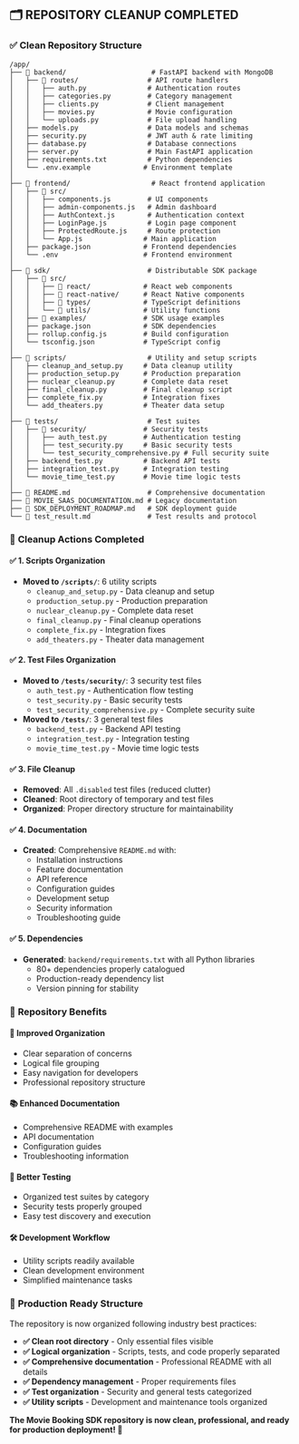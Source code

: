 ## 🗂️ REPOSITORY CLEANUP COMPLETED

### ✅ **Clean Repository Structure**

```
/app/
├── 📁 backend/                     # FastAPI backend with MongoDB
│   ├── 📁 routes/                 # API route handlers
│   │   ├── auth.py               # Authentication routes
│   │   ├── categories.py         # Category management
│   │   ├── clients.py            # Client management
│   │   ├── movies.py             # Movie configuration
│   │   └── uploads.py            # File upload handling
│   ├── models.py                 # Data models and schemas
│   ├── security.py               # JWT auth & rate limiting
│   ├── database.py               # Database connections
│   ├── server.py                 # Main FastAPI application
│   ├── requirements.txt          # Python dependencies
│   └── .env.example             # Environment template
│
├── 📁 frontend/                    # React frontend application
│   ├── 📁 src/
│   │   ├── components.js         # UI components
│   │   ├── admin-components.js   # Admin dashboard
│   │   ├── AuthContext.js        # Authentication context
│   │   ├── LoginPage.js          # Login page component
│   │   ├── ProtectedRoute.js     # Route protection
│   │   └── App.js               # Main application
│   ├── package.json             # Frontend dependencies
│   └── .env                     # Frontend environment
│
├── 📁 sdk/                        # Distributable SDK package
│   ├── 📁 src/
│   │   ├── 📁 react/             # React web components
│   │   ├── 📁 react-native/      # React Native components
│   │   ├── 📁 types/             # TypeScript definitions
│   │   └── 📁 utils/             # Utility functions
│   ├── 📁 examples/              # SDK usage examples
│   ├── package.json             # SDK dependencies
│   ├── rollup.config.js         # Build configuration
│   └── tsconfig.json            # TypeScript config
│
├── 📁 scripts/                    # Utility and setup scripts
│   ├── cleanup_and_setup.py     # Data cleanup utility
│   ├── production_setup.py      # Production preparation
│   ├── nuclear_cleanup.py       # Complete data reset
│   ├── final_cleanup.py         # Final cleanup script
│   ├── complete_fix.py          # Integration fixes
│   └── add_theaters.py          # Theater data setup
│
├── 📁 tests/                      # Test suites
│   ├── 📁 security/              # Security tests
│   │   ├── auth_test.py         # Authentication testing
│   │   ├── test_security.py     # Basic security tests
│   │   └── test_security_comprehensive.py # Full security suite
│   ├── backend_test.py          # Backend API tests
│   ├── integration_test.py      # Integration testing
│   └── movie_time_test.py       # Movie time logic tests
│
├── 📄 README.md                   # Comprehensive documentation
├── 📄 MOVIE_SAAS_DOCUMENTATION.md # Legacy documentation
├── 📄 SDK_DEPLOYMENT_ROADMAP.md   # SDK deployment guide
└── 📄 test_result.md              # Test results and protocol
```

### 🧹 **Cleanup Actions Completed**

#### ✅ **1. Scripts Organization**
- **Moved to `/scripts/`**: 6 utility scripts
  - `cleanup_and_setup.py` - Data cleanup and setup
  - `production_setup.py` - Production preparation
  - `nuclear_cleanup.py` - Complete data reset
  - `final_cleanup.py` - Final cleanup operations
  - `complete_fix.py` - Integration fixes
  - `add_theaters.py` - Theater data management

#### ✅ **2. Test Files Organization**
- **Moved to `/tests/security/`**: 3 security test files
  - `auth_test.py` - Authentication flow testing
  - `test_security.py` - Basic security tests
  - `test_security_comprehensive.py` - Complete security suite
- **Moved to `/tests/`**: 3 general test files
  - `backend_test.py` - Backend API testing
  - `integration_test.py` - Integration testing
  - `movie_time_test.py` - Movie time logic tests

#### ✅ **3. File Cleanup**
- **Removed**: All `.disabled` test files (reduced clutter)
- **Cleaned**: Root directory of temporary and test files
- **Organized**: Proper directory structure for maintainability

#### ✅ **4. Documentation**
- **Created**: Comprehensive `README.md` with:
  - Installation instructions
  - Feature documentation
  - API reference
  - Configuration guides
  - Development setup
  - Security information
  - Troubleshooting guide

#### ✅ **5. Dependencies**
- **Generated**: `backend/requirements.txt` with all Python libraries
  - 80+ dependencies properly catalogued
  - Production-ready dependency list
  - Version pinning for stability

### 🎯 **Repository Benefits**

#### **🔄 Improved Organization**
- Clear separation of concerns
- Logical file grouping
- Easy navigation for developers
- Professional repository structure

#### **📚 Enhanced Documentation**
- Comprehensive README with examples
- API documentation
- Configuration guides
- Troubleshooting information

#### **🧪 Better Testing**
- Organized test suites by category
- Security tests properly grouped
- Easy test discovery and execution

#### **🛠️ Development Workflow**
- Utility scripts readily available
- Clean development environment
- Simplified maintenance tasks

### 🚀 **Production Ready Structure**

The repository is now organized following industry best practices:

- **✅ Clean root directory** - Only essential files visible
- **✅ Logical organization** - Scripts, tests, and code properly separated  
- **✅ Comprehensive documentation** - Professional README with all details
- **✅ Dependency management** - Proper requirements files
- **✅ Test organization** - Security and general tests categorized
- **✅ Utility scripts** - Development and maintenance tools organized

**The Movie Booking SDK repository is now clean, professional, and ready for production deployment! 🎉**